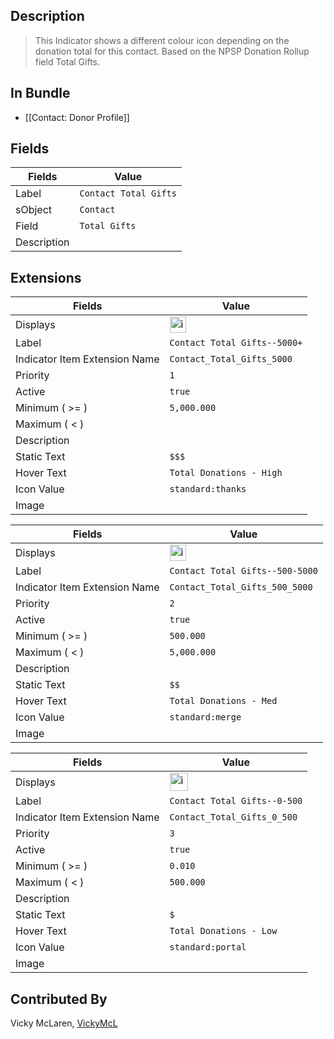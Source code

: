 ## Description

> This Indicator shows a different colour icon depending on the donation total for this contact. Based on the NPSP Donation Rollup field Total Gifts.  

## In Bundle
* [[Contact: Donor Profile]]

## Fields

| Fields | Value | 
|-----------|-----------|
|Label|`Contact Total Gifts`|
|sObject|`Contact`|
|Field|`Total Gifts`|
|Description|

## Extensions

| Fields | Value |
|-----------|-----------|
|Displays|<img width="26" alt="image" src="https://user-images.githubusercontent.com/122455058/228929869-94cca241-17ee-47fd-93a2-ef30d9159ea2.png">|
|Label|`Contact Total Gifts--5000+`|
|Indicator Item Extension Name|`Contact_Total_Gifts_5000`|
|Priority|`1`|
|Active|`true`|
|Minimum ( >= )|`5,000.000`|
|Maximum ( < )|
|Description|
|Static Text|`$$$`|
|Hover Text|`Total Donations - High`|
|Icon Value|`standard:thanks`|
|Image||



| Fields | Value |
|-----------|-----------|
|Displays|<img width="26" alt="image" src="https://user-images.githubusercontent.com/122455058/228930521-24dc3283-a802-4bda-bc8c-7fc2c30cc46a.png">|
|Label|`Contact Total Gifts--500-5000`|
|Indicator Item Extension Name|`Contact_Total_Gifts_500_5000`|
|Priority|`2`|
|Active|`true`|
|Minimum ( >= )|`500.000`|
|Maximum ( < )|`5,000.000`|
|Description|
|Static Text|`$$`
|Hover Text|`Total Donations - Med`|
|Icon Value|`standard:merge`
|Image|


| Fields | Value |
|-----------|-----------|
|Displays|<img width="29" alt="image" src="https://user-images.githubusercontent.com/122455058/228930960-82bea1f0-6214-41b3-8f43-3465f86317ee.png">|
|Label|`Contact Total Gifts--0-500`|
|Indicator Item Extension Name|`Contact_Total_Gifts_0_500`|
|Priority|`3`|
|Active|`true`|
|Minimum ( >= )|`0.010`|
|Maximum ( < )|`500.000`|
|Description|
|Static Text|`$`
|Hover Text|`Total Donations - Low`|
|Icon Value|`standard:portal`
|Image|

## Contributed By
Vicky McLaren, [VickyMcL](https://github.com/VickyMcL)